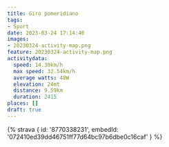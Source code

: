 ```yaml
---
title: Giro pomeridiano
tags:
- Sport
date: 2023-03-24 17:14:40
images:
- 20230324-activity-map.png
feature: 20230324-activity-map.png
activitydata:
  speed: 14.30km/h
  max speed: 32.54km/h
  average watts: 48W
  elevation: 24mt
  distance: 9.59km
  duration: 2415
places: []
draft: true
---
```


<!--more--> 

 [//]: # ({% figure { src: '20230324-activity-map.png', title: 'map' } %})


{% strava { id: '8770338231', embedId: '072410ed39dd46751ff77d64bc97b6dbe0c16caf' } %}